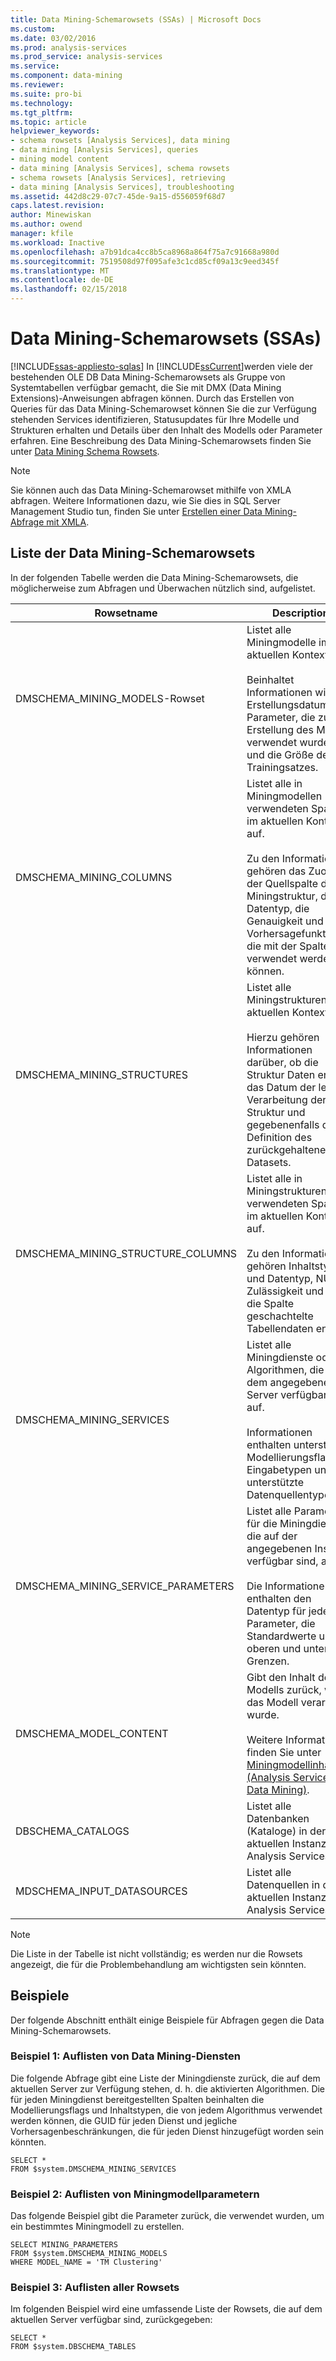 ```yaml
---
title: Data Mining-Schemarowsets (SSAs) | Microsoft Docs
ms.custom: 
ms.date: 03/02/2016
ms.prod: analysis-services
ms.prod_service: analysis-services
ms.service: 
ms.component: data-mining
ms.reviewer: 
ms.suite: pro-bi
ms.technology: 
ms.tgt_pltfrm: 
ms.topic: article
helpviewer_keywords:
- schema rowsets [Analysis Services], data mining
- data mining [Analysis Services], queries
- mining model content
- data mining [Analysis Services], schema rowsets
- schema rowsets [Analysis Services], retrieving
- data mining [Analysis Services], troubleshooting
ms.assetid: 442d8c29-07c7-45de-9a15-d556059f68d7
caps.latest.revision: 
author: Minewiskan
ms.author: owend
manager: kfile
ms.workload: Inactive
ms.openlocfilehash: a7b91dca4cc8b5ca8968a864f75a7c91668a980d
ms.sourcegitcommit: 7519508d97f095afe3c1cd85cf09a13c9eed345f
ms.translationtype: MT
ms.contentlocale: de-DE
ms.lasthandoff: 02/15/2018
---
```

# <a name="data-mining-schema-rowsets-ssas"></a>Data Mining-Schemarowsets (SSAs)
[!INCLUDE[ssas-appliesto-sqlas](../../includes/ssas-appliesto-sqlas.md)]
In [!INCLUDE[ssCurrent](../../includes/sscurrent-md.md)]werden viele der bestehenden OLE DB Data Mining-Schemarowsets als Gruppe von Systemtabellen verfügbar gemacht, die Sie mit DMX (Data Mining Extensions)-Anweisungen abfragen können. Durch das Erstellen von Queries für das Data Mining-Schemarowset können Sie die zur Verfügung stehenden Services identifizieren, Statusupdates für Ihre Modelle und Strukturen erhalten und Details über den Inhalt des Modells oder Parameter erfahren. Eine Beschreibung des Data Mining-Schemarowsets finden Sie unter [Data Mining Schema Rowsets](../../analysis-services/schema-rowsets/data-mining/data-mining-schema-rowsets.md).  
  
> [!NOTE]  
>  Sie können auch das Data Mining-Schemarowset mithilfe von XMLA abfragen. Weitere Informationen dazu, wie Sie dies in SQL Server Management Studio tun, finden Sie unter [Erstellen einer Data Mining-Abfrage mit XMLA](../../analysis-services/data-mining/create-a-data-mining-query-by-using-xmla.md).  
  
## <a name="list-of-data-mining-schema-rowsets"></a>Liste der Data Mining-Schemarowsets  
 In der folgenden Tabelle werden die Data Mining-Schemarowsets, die möglicherweise zum Abfragen und Überwachen nützlich sind, aufgelistet.  
  
|Rowsetname|Description|  
|-----------------|-----------------|  
|DMSCHEMA_MINING_MODELS-Rowset|Listet alle Miningmodelle im aktuellen Kontext auf.<br /><br /> Beinhaltet Informationen wie das Erstellungsdatum, Parameter, die zur Erstellung des Modells verwendet wurden, und die Größe des Trainingsatzes.|  
|DMSCHEMA_MINING_COLUMNS|Listet alle in Miningmodellen verwendeten Spalten im aktuellen Kontext auf.<br /><br /> Zu den Informationen gehören das Zuordnen der Quellspalte der Miningstruktur, der Datentyp, die Genauigkeit und Vorhersagefunktionen, die mit der Spalte verwendet werden können.|  
|DMSCHEMA_MINING_STRUCTURES|Listet alle Miningstrukturen im aktuellen Kontext auf.<br /><br /> Hierzu gehören Informationen darüber, ob die Struktur Daten enthält, das Datum der letzten Verarbeitung der Struktur und gegebenenfalls die Definition des zurückgehaltenen Datasets.|  
|DMSCHEMA_MINING_STRUCTURE_COLUMNS|Listet alle in Miningstrukturen verwendeten Spalten im aktuellen Kontext auf.<br /><br /> Zu den Informationen gehören Inhaltstyp und Datentyp, NULL-Zulässigkeit und ob die Spalte geschachtelte Tabellendaten enthält.|  
|DMSCHEMA_MINING_SERVICES|Listet alle Miningdienste oder Algorithmen, die auf dem angegebenen Server verfügbar sind, auf.<br /><br /> Informationen enthalten unterstützte Modellierungsflags, Eingabetypen und unterstützte Datenquellentypen.|  
|DMSCHEMA_MINING_SERVICE_PARAMETERS|Listet alle Parameter für die Miningdienste, die auf der angegebenen Instanz verfügbar sind, auf.<br /><br /> Die Informationen enthalten den Datentyp für jeden Parameter, die Standardwerte und die oberen und unteren Grenzen.|  
|DMSCHEMA_MODEL_CONTENT|Gibt den Inhalt des Modells zurück, wenn das Modell verarbeitet wurde.<br /><br /> Weitere Informationen finden Sie unter [Miningmodellinhalt &#40;Analysis Services – Data Mining&#41;](../../analysis-services/data-mining/mining-model-content-analysis-services-data-mining.md).|  
|DBSCHEMA_CATALOGS|Listet alle Datenbanken (Kataloge) in der aktuellen Instanz von Analysis Services auf.|  
|MDSCHEMA_INPUT_DATASOURCES|Listet alle Datenquellen in der aktuellen Instanz von Analysis Services auf.|  
  
> [!NOTE]  
>  Die Liste in der Tabelle ist nicht vollständig; es werden nur die Rowsets angezeigt, die für die Problembehandlung am wichtigsten sein könnten.  
  
## <a name="examples"></a>Beispiele  
 Der folgende Abschnitt enthält einige Beispiele für Abfragen gegen die Data Mining-Schemarowsets.  
  
### <a name="example-1-list-data-mining-services"></a>Beispiel 1: Auflisten von Data Mining-Diensten  
 Die folgende Abfrage gibt eine Liste der Miningdienste zurück, die auf dem aktuellen Server zur Verfügung stehen, d. h. die aktivierten Algorithmen. Die für jeden Miningdienst bereitgestellten Spalten beinhalten die Modellierungsflags und Inhaltstypen, die von jedem Algorithmus verwendet werden können, die GUID für jeden Dienst und jegliche Vorhersagenbeschränkungen, die für jeden Dienst hinzugefügt worden sein könnten.  
  
```  
SELECT *  
FROM $system.DMSCHEMA_MINING_SERVICES  
```  
  
### <a name="example-2-list-mining-model-parameters"></a>Beispiel 2: Auflisten von Miningmodellparametern  
 Das folgende Beispiel gibt die Parameter zurück, die verwendet wurden, um ein bestimmtes Miningmodell zu erstellen.  
  
```  
SELECT MINING_PARAMETERS   
FROM $system.DMSCHEMA_MINING_MODELS  
WHERE MODEL_NAME = 'TM Clustering'  
```  
  
### <a name="example-3-list-all-rowsets"></a>Beispiel 3: Auflisten aller Rowsets  
 Im folgenden Beispiel wird eine umfassende Liste der Rowsets, die auf dem aktuellen Server verfügbar sind, zurückgegeben:  
  
```  
SELECT *   
FROM $system.DBSCHEMA_TABLES  
```  
  
  
